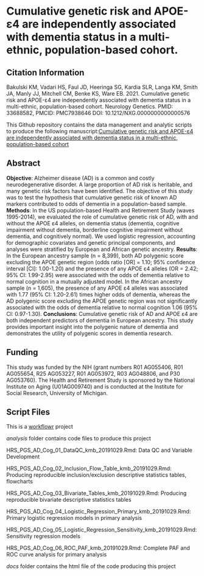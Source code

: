 # Cumulative genetic risk and APOE-ε4 are independently associated with dementia status in a multi-ethnic, population-based cohort.

## Citation Information
Bakulski KM, Vadari HS, Faul JD, Heeringa SG, Kardia SLR, Langa KM, Smith JA, Manly JJ, Mitchell CM, Benke KS, Ware EB. 2021. Cumulative genetic risk and APOE-ε4 are independently associated with dementia status in a multi-ethnic, population-based cohort. Neurology Genetics. PMID: 33688582, PMCID: PMC7938646
DOI: 10.1212/NXG.0000000000000576

This Github repository contains the data management and analytic scripts to produce the following manuscript:[Cumulative genetic risk and APOE-ε4 are independently associated with dementia status in a multi-ethnic, population-based cohort](https://pubmed.ncbi.nlm.nih.gov/33688582/)

## Abstract
**Objective**: Alzheimer disease (AD) is a common and costly neurodegenerative disorder. A large proportion of AD risk is heritable, and many genetic risk factors have been identified. The objective of this study was to test the hypothesis that cumulative genetic risk of known AD markers contributed to odds of dementia in a population-based sample.
**Methods**: In the US population-based Health and Retirement Study (waves 1995-2014), we evaluated the role of cumulative genetic risk of AD, with and without the APOE ε4 alleles, on dementia status (dementia, cognitive impairment without dementia, borderline cognitive impairment without dementia, and cognitively normal). We used logistic regression, accounting for demographic covariates and genetic principal components, and analyses were stratified by European and African genetic ancestry.
**Results**: In the European ancestry sample (n = 8,399), both AD polygenic score excluding the APOE genetic region (odds ratio [OR] = 1.10; 95% confidence interval [CI]: 1.00-1.20) and the presence of any APOE ε4 alleles (OR = 2.42; 95% CI: 1.99-2.95) were associated with the odds of dementia relative to normal cognition in a mutually adjusted model. In the African ancestry sample (n = 1,605), the presence of any APOE ε4 alleles was associated with 1.77 (95% CI: 1.20-2.61) times higher odds of dementia, whereas the AD polygenic score excluding the APOE genetic region was not significantly associated with the odds of dementia relative to normal cognition 1.06 (95% CI: 0.97-1.30).
**Conclusions**: Cumulative genetic risk of AD and APOE ε4 are both independent predictors of dementia in European ancestry. This study provides important insight into the polygenic nature of dementia and demonstrates the utility of polygenic scores in dementia research.

## Funding
This study was funded by the NIH (grant numbers R01 AG055406, R01 AG055654, R25 AG053227, R01 AG053972, R03 AG048806, and P30 AG053760). The Health and Retirement Study is sponsored by the National Institute on Aging (U01AG009740) and is conducted at the Institute for Social Research, University of Michigan.

## Script Files
This is a [workflowr](https://github.com/jdblischak/workflowr) project

*analysis* folder contains code files to produce this project

HRS_PGS_AD_Cog_01_DataQC_kmb_20191029.Rmd: Data QC and Variable Development

HRS_PGS_AD_Cog_02_Inclusion_Flow_Table_kmb_20191029.Rmd: Producing reproducible inclusion/exclusion descriptive statistics tables, flowcharts

HRS_PGS_AD_Cog_03_Bivariate_Tables_kmb_20191029.Rmd: Producing reproducible bivariate descriptive statistics tables

HRS_PGS_AD_Cog_04_Logistic_Regression_Primary_kmb_20191029.Rmd: Primary logistic regression models in primary analysis

HRS_PGS_AD_Cog_05_Logistic_Regression_Sensitivity_kmb_20191029.Rmd: Sensitivity regression models

HRS_PGS_AD_Cog_06_ROC_PAF_kmb_20191029.Rmd: Complete PAF and ROC curve analysis for primary analysis

*docs* folder contains the html file of the code producing this project
